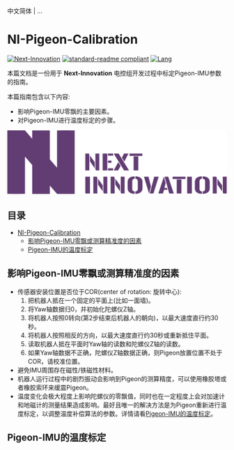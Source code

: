 中文简体 | ...

# NI-Pigeon-Calibration

[![Next-Innovation](https://img.shields.io/badge/Next-Innovation-blueviolet?style=flat)](https://github.com/FRCNextInnovation) [![standard-readme compliant](https://img.shields.io/badge/readme%20style-standard-brightgreen.svg?style=flat)](https://github.com/RichardLitt/standard-readme) [![Lang](https://img.shields.io/badge/Lang-zh--CN-Green?style=flat)]()

本篇文档是一份用于 **Next-Innovation** 电控组开发过程中标定Pigeon-IMU参数的指南。

本篇指南包含以下内容:

- 影响Pigeon-IMU零飘的主要因素。
- 对Pigeon-IMU进行温度标定的步骤。

<img src="./assets/Logo_Purple_Word_Transparent.png">

## 目录

- [NI-Pigeon-Calibration](#NI-Pigeon-Calibration)
  - [影响Pigeon-IMU零飘或测算精准度的因素](@影响Pigeon-IMU零飘或测算精准度的因素)
  - [Pigeon-IMU的温度标定](#Pigeon-IMU的温度标定)

## 影响Pigeon-IMU零飘或测算精准度的因素

- 传感器安装位置是否位于COR(center of rotation: 旋转中心): 
   1. 把机器人抵在一个固定的平面上(比如一面墙)。
   2. 将Yaw轴数据归0，并初始化陀螺仪Z轴。
   3. 将机器人按照0转向(第2步结束后机器人的朝向)，以最大速度直行约30秒。
   4. 将机器人按照相反的方向，以最大速度直行约30秒或重新抵住平面。
   5. 读取机器人抵在平面时Yaw轴的读数和陀螺仪Z轴的读数。
   6. 如果Yaw轴数据不正确，陀螺仪Z轴数据正确，则Pigeon放置位置不处于COR，请校准位置。
- 避免IMU周围存在磁性/铁磁性材料。
- 机器人运行过程中的剧烈振动会影响到Pigeon的测算精度，可以使用橡胶塔或者橡胶索环来缓震Pigeon。
- 温度变化会极大程度上影响陀螺仪的零飘值，同时也在一定程度上会对加速计和地磁计的测量结果造成影响。最好且唯一的解决方法是为Pigeon重新进行温度标定，以调整温度补偿算法的参数。详情请看[Pigeon-IMU的温度标定](#Pigeon-IMU的温度标定)。

## Pigeon-IMU的温度标定